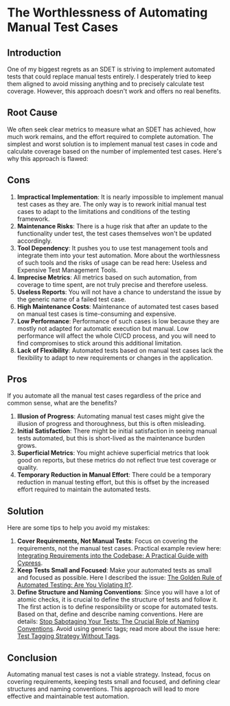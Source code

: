 # The Worthlessness of Automating Manual Test Cases

## Introduction

One of my biggest regrets as an SDET is striving to implement automated tests that could replace manual tests entirely.
I desperately tried to keep them aligned to avoid missing anything and to precisely calculate test coverage. However,
this approach doesn't work and offers no real benefits.

## Root Cause

We often seek clear metrics to measure what an SDET has achieved, how much work remains, and the effort required to
complete automation. The simplest and worst solution is to implement manual test cases in code and calculate coverage
based on the number of implemented test cases. Here's why this approach is flawed:

## Cons

1. **Impractical Implementation**: It is nearly impossible to implement manual test cases as they are. The only way is
   to rework initial manual test cases to adapt to the limitations and conditions of the testing framework.
2. **Maintenance Risks**: There is a huge risk that after an update to the functionality under test, the test cases
   themselves won't be updated accordingly.
3. **Tool Dependency**: It pushes you to use test management tools and integrate them into your test automation. More
   about the worthlessness of such tools and the risks of usage can be read here: Useless and Expensive Test Management
   Tools.
4. **Imprecise Metrics**: All metrics based on such automation, from coverage to time spent, are not truly precise and
   therefore useless.
5. **Useless Reports**: You will not have a chance to understand the issue by the generic name of a failed test case.
6. **High Maintenance Costs**: Maintenance of automated test cases based on manual test cases is time-consuming and
   expensive.
7. **Low Performance**: Performance of such cases is low because they are mostly not adapted for automatic execution but
   manual. Low performance will affect the whole CI/CD process, and you will need to find compromises to stick around
   this additional limitation.
8. **Lack of Flexibility**: Automated tests based on manual test cases lack the flexibility to adapt to new requirements
   or changes in the application.

## Pros

If you automate all the manual test cases regardless of the price and common sense, what are the benefits?

1. **Illusion of Progress**: Automating manual test cases might give the illusion of progress and thoroughness, but this
   is often misleading.
2. **Initial Satisfaction**: There might be initial satisfaction in seeing manual tests automated, but this is
   short-lived as the maintenance burden grows.
3. **Superficial Metrics**: You might achieve superficial metrics that look good on reports, but these metrics do not
   reflect true test coverage or quality.
4. **Temporary Reduction in Manual Effort**: There could be a temporary reduction in manual testing effort, but this is
   offset by the increased effort required to maintain the automated tests.

## Solution

Here are some tips to help you avoid my mistakes:

1. **Cover Requirements, Not Manual Tests**: Focus on covering the requirements, not the manual test cases. Practical
   example review here: [Integrating Requirements into the Codebase: A Practical Guide with Cypress](requirements-integration-practical-approach.md).
2. **Keep Tests Small and Focused**: Make your automated tests as small and focused as possible. Here I described the
   issue: [The Golden Rule of Automated Testing: Are You Violating It?](golden-rule-of-automated-testing.md).
3. **Define Structure and Naming Conventions**: Since you will have a lot of atomic checks, it is crucial to define the
   structure of tests and follow it. The first action is to define responsibility or scope for automated tests. Based on
   that, define and describe naming conventions. Here are details: [Stop Sabotaging Your Tests: The Crucial Role of
   Naming Conventions](naming-convention.md). Avoid using generic tags; read more about the issue here: [Test Tagging Strategy Without Tags](tagging-strategy.md).

## Conclusion

Automating manual test cases is not a viable strategy. Instead, focus on covering requirements, keeping tests small and
focused, and defining clear structures and naming conventions. This approach will lead to more effective and
maintainable test automation.